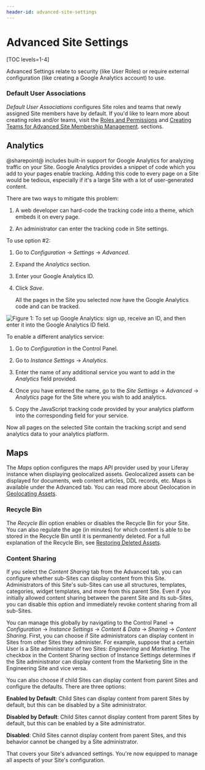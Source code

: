 ```yaml
---
header-id: advanced-site-settings
---
```


# Advanced Site Settings

[TOC levels=1-4]

Advanced Settings relate to security (like User Roles) or require external
configuration (like creating a Google Analytics account) to use.

### Default User Associations

*Default User Associations* configures Site roles and teams that newly assigned Site 
members have by default. If you'd like to learn more about creating roles 
and/or teams, visit the
[Roles and Permissions](/docs/7-2/user/-/knowledge_base/u/roles-and-permissions)
and
[Creating Teams for Advanced Site Membership Management](/docs/7-2/user/-/knowledge_base/u/creating-teams-for-advanced-site-membership-management).
sections.

## Analytics

@sharepoint@ includes built-in support for Google Analytics for analyzing 
traffic on your Site. Google Analytics provides a snippet of code which you add
to your pages enable tracking. Adding this code to every page on a Site would
be tedious, especially if it's a large Site with a lot of user-generated
content.

There are two ways to mitigate this problem:

1.  A web developer can hard-code the tracking code into a theme, which embeds
    it on every page.

2.  An administrator can enter the tracking code in Site settings.

To use option #2:

1.  Go to *Configuration* &rarr; *Settings* &rarr; *Advanced*.

2.  Expand the *Analytics* section.

3.  Enter your Google Analytics ID.

4.  Click *Save*.

    All the pages in the Site you selected now have the Google Analytics code
    and can be tracked. 

![Figure 1: To set up Google Analytics: sign up, receive an ID, and then enter it into the Google Analytics ID field.](../../../../images/maintaining-google-analytics.png)

To enable a different analytics service:

1.  Go to *Configuration* in the Control Panel.

2.  Go to *Instance Settings* &rarr; *Analytics*.

3.  Enter the name of any additional service you want to add in the *Analytics*
    field provided.

4.  Once you have entered the name, go to the *Site Settings* &rarr; *Advanced* 
    &rarr; *Analytics* page for the Site where you wish to add analytics.
 
5.  Copy the JavaScript tracking code provided by your analytics platform into 
    the corresponding field for your service.

Now all pages on the selected Site contain the tracking script and send
analytics data to your analytics platform. 

## Maps

The *Maps* option configures the maps API provider used by your Liferay
instance when displaying geolocalized assets. Geolocalized assets can be
displayed for documents, web content articles, DDL records, etc. Maps is
available under the Advanced tab. You can read more about Geolocation in
[Geolocating Assets](/docs/7-2/user/-/knowledge_base/u/geolocating-assets).

### Recycle Bin

The *Recycle Bin* option enables or disables the Recycle Bin for your Site. You
can also regulate the age (in minutes) for which content is able to be stored
in the Recycle Bin until it is permanently deleted. For a full explanation of
the Recycle Bin, see
[Restoring Deleted Assets](/docs/7-2/user/-/knowledge_base/u/restoring-deleted-assets).

### Content Sharing

If you select the *Content Sharing* tab from the Advanced tab, you can
configure whether sub-Sites can display content from this Site. Administrators
of this Site's sub-Sites can use all structures, templates, categories,
widget templates, and more from this parent Site. Even if you
initially allowed content sharing between the parent Site and its sub-Sites,
you can disable this option and immediately revoke content sharing from
all sub-Sites.

You can manage this globally by navigating to the Control Panel &rarr;
*Configuration* &rarr; *Instance Settings* &rarr; *Content & Data* &rarr;
*Sharing* &rarr; *Content Sharing*. First, you can choose if Site administrators
can display content in Sites from other Sites they administer. For example,
suppose that a certain User is a Site administrator of two Sites: *Engineering*
and *Marketing*. The checkbox in the Content Sharing section of Instance
Settings determines if the Site administrator can display content from the
Marketing Site in the Engineering Site and vice versa.

You can also choose if child Sites can display content from parent Sites and
configure the defaults. There are three options:

**Enabled by Default**: Child Sites can display content from parent Sites by
default, but this can be disabled by a Site administrator.

**Disabled by Default**: Child Sites cannot display content from parent Sites by
default, but this can be enabled by a Site administrator.

**Disabled**: Child Sites cannot display content from parent Sites, and this
behavior cannot be changed by a Site administrator.

That covers your Site's advanced settings. You're now equipped to manage all
aspects of your Site's configuration.

